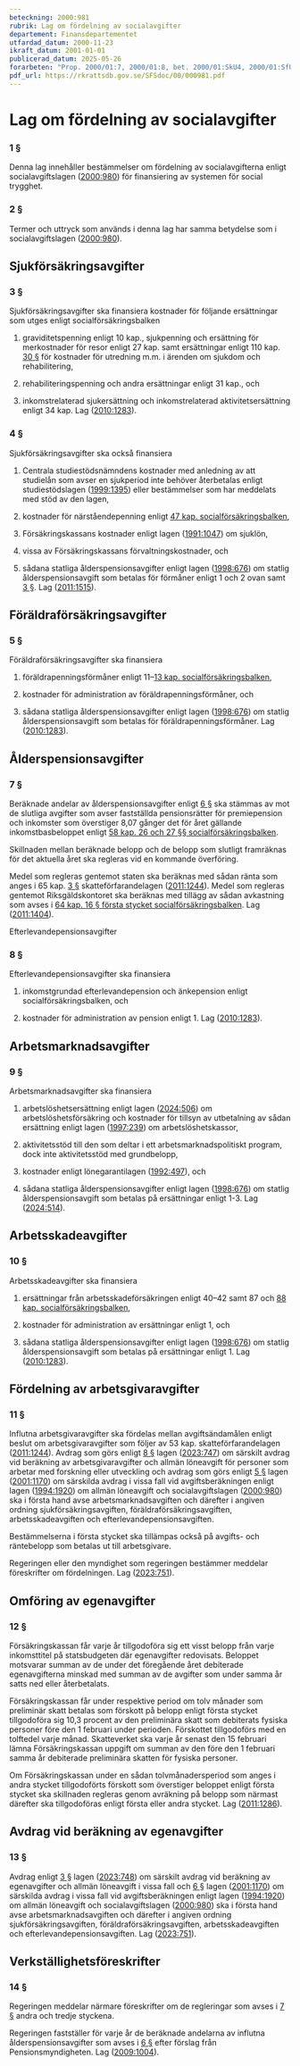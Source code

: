 ```yaml
---
beteckning: 2000:981
rubrik: Lag om fördelning av socialavgifter
departement: Finansdepartementet
utfardad_datum: 2000-11-23
ikraft_datum: 2001-01-01
publicerad_datum: 2025-05-26
forarbeten: "Prop. 2000/01:7, 2000/01:8, bet. 2000/01:SkU4, 2000/01:SfU5, rskr. 2000/01:32"
pdf_url: https://rkrattsdb.gov.se/SFSdoc/00/000981.pdf
---
```


# Lag om fördelning av socialavgifter

### 1 §

Denna lag innehåller bestämmelser om fördelning av socialavgifterna enligt socialavgiftslagen ([2000:980](https://selex.se/eli/sfs/2000/980)) för finansiering av systemen för social trygghet.

### 2 §

Termer och uttryck som används i denna lag har samma betydelse som i socialavgiftslagen ([2000:980](https://selex.se/eli/sfs/2000/980)).

## Sjukförsäkringsavgifter

### 3 §

Sjukförsäkringsavgifter ska finansiera kostnader för följande ersättningar som utges enligt socialförsäkringsbalken

1. graviditetspenning enligt 10 kap., sjukpenning och ersättning för merkostnader för resor enligt 27 kap. samt ersättningar enligt 110 kap. [30 §](#kap110.30) för kostnader för utredning m.m. i ärenden om sjukdom och rehabilitering,

2. rehabiliteringspenning och andra ersättningar enligt 31 kap., och

3. inkomstrelaterad sjukersättning och inkomstrelaterad aktivitetsersättning enligt 34 kap. Lag ([2010:1283](https://selex.se/eli/sfs/2010/1283)).

### 4 §

Sjukförsäkringsavgifter ska också finansiera

1. Centrala studiestödsnämndens kostnader med anledning av att studielån som avser en sjukperiod inte behöver återbetalas enligt studiestödslagen ([1999:1395](https://selex.se/eli/sfs/1999/1395)) eller bestämmelser som har meddelats med stöd av den lagen,

2. kostnader för närståendepenning enligt [47 kap. socialförsäkringsbalken](https://selex.se/eli/sfs/2010/110),

3. Försäkringskassans kostnader enligt lagen ([1991:1047](https://selex.se/eli/sfs/1991/1047)) om sjuklön,

4. vissa av Försäkringskassans förvaltningskostnader, och

5. sådana statliga ålderspensionsavgifter enligt lagen ([1998:676](https://selex.se/eli/sfs/1998/676)) om statlig ålderspensionsavgift som betalas för förmåner enligt 1 och 2 ovan samt [3 §](#3). Lag ([2011:1515](https://selex.se/eli/sfs/2011/1515)).

## Föräldraförsäkringsavgifter

### 5 §

Föräldraförsäkringsavgifter ska finansiera

1. föräldrapenningsförmåner enligt 11–[13 kap. socialförsäkringsbalken](https://selex.se/eli/sfs/2010/110),

2. kostnader för administration av föräldrapenningsförmåner, och

3. sådana statliga ålderspensionsavgifter enligt lagen ([1998:676](https://selex.se/eli/sfs/1998/676)) om statlig ålderspensionsavgift som betalas för föräldrapenningsförmåner. Lag ([2010:1283](https://selex.se/eli/sfs/2010/1283)).

## Ålderspensionsavgifter

### 7 §

Beräknade andelar av ålderspensionsavgifter enligt [6 §](#6) ska stämmas av mot de slutliga avgifter som avser fastställda pensionsrätter för premiepension och inkomster som överstiger 8,07 gånger det för året gällande inkomstbasbeloppet enligt [58 kap. 26 och 27 §§ socialförsäkringsbalken](https://selex.se/eli/sfs/2010/110#kap58.26).

Skillnaden mellan beräknade belopp och de belopp som slutligt framräknas för det aktuella året ska regleras vid en kommande överföring.

Medel som regleras gentemot staten ska beräknas med sådan ränta som anges i 65 kap. [3 §](#kap65.3) skatteförfarandelagen ([2011:1244](https://selex.se/eli/sfs/2011/1244)). Medel som regleras gentemot Riksgäldskontoret ska beräknas med tillägg av sådan avkastning som avses i [64 kap. 16 § första stycket socialförsäkringsbalken](https://selex.se/eli/sfs/2010/110#kap64.16). Lag ([2011:1404](https://selex.se/eli/sfs/2011/1404)).

Efterlevandepensionsavgifter

### 8 §

Efterlevandepensionsavgifter ska finansiera

1. inkomstgrundad efterlevandepension och änkepension enligt socialförsäkringsbalken, och

2. kostnader för administration av pension enligt 1. Lag ([2010:1283](https://selex.se/eli/sfs/2010/1283)).

## Arbetsmarknadsavgifter

### 9 §

Arbetsmarknadsavgifter ska finansiera

1. arbetslöshetsersättning enligt lagen ([2024:506](https://selex.se/eli/sfs/2024/506)) om arbetslöshetsförsäkring och kostnader för tillsyn av utbetalning av sådan ersättning enligt lagen ([1997:239](https://selex.se/eli/sfs/1997/239)) om arbetslöshetskassor,

2. aktivitetsstöd till den som deltar i ett arbetsmarknadspolitiskt program, dock inte aktivitetsstöd med grundbelopp,

3. kostnader enligt lönegarantilagen ([1992:497](https://selex.se/eli/sfs/1992/497)), och

4. sådana statliga ålderspensionsavgifter enligt lagen ([1998:676](https://selex.se/eli/sfs/1998/676)) om statlig ålderspensionsavgift som betalas på ersättningar enligt 1-3. Lag ([2024:514](https://selex.se/eli/sfs/2024/514)).

## Arbetsskadeavgifter

### 10 §

Arbetsskadeavgifter ska finansiera

1. ersättningar från arbetsskadeförsäkringen enligt 40–42 samt 87 och [88 kap. socialförsäkringsbalken](https://selex.se/eli/sfs/2010/110),

2. kostnader för administration av ersättningar enligt 1, och

3. sådana statliga ålderspensionsavgifter enligt lagen ([1998:676](https://selex.se/eli/sfs/1998/676)) om statlig ålderspensionsavgift som betalas på ersättningar enligt 1. Lag ([2010:1283](https://selex.se/eli/sfs/2010/1283)).

## Fördelning av arbetsgivaravgifter

### 11 §

Influtna arbetsgivaravgifter ska fördelas mellan avgiftsändamålen enligt beslut om arbetsgivaravgifter som följer av 53 kap. skatteförfarandelagen ([2011:1244](https://selex.se/eli/sfs/2011/1244)). Avdrag som görs enligt [8 §](#8) lagen ([2023:747](https://selex.se/eli/sfs/2023/747)) om särskilt avdrag vid beräkning av arbetsgivaravgifter och allmän löneavgift för personer som arbetar med forskning eller utveckling och avdrag som görs enligt [5 §](#5) lagen ([2001:1170](https://selex.se/eli/sfs/2001/1170)) om särskilda avdrag i vissa fall vid avgiftsberäkningen enligt lagen ([1994:1920](https://selex.se/eli/sfs/1994/1920)) om allmän löneavgift och socialavgiftslagen ([2000:980](https://selex.se/eli/sfs/2000/980)) ska i första hand avse arbetsmarknadsavgiften och därefter i angiven ordning sjukförsäkringsavgiften, föräldraförsäkringsavgiften, arbetsskadeavgiften och efterlevandepensionsavgiften.

Bestämmelserna i första stycket ska tillämpas också på avgifts- och räntebelopp som betalas ut till arbetsgivare.

Regeringen eller den myndighet som regeringen bestämmer meddelar föreskrifter om fördelningen. Lag ([2023:751](https://selex.se/eli/sfs/2023/751)).

## Omföring av egenavgifter

### 12 §

Försäkringskassan får varje år tillgodoföra sig ett visst belopp från varje inkomsttitel på statsbudgeten där egenavgifter redovisats. Beloppet motsvarar summan av de under det föregående året debiterade egenavgifterna minskad med summan av de avgifter som under samma år satts ned eller återbetalats.

Försäkringskassan får under respektive period om tolv månader som preliminär skatt betalas som förskott på belopp enligt första stycket tillgodoföra sig 10,3 procent av den preliminära skatt som debiterats fysiska personer före den 1 februari under perioden. Förskottet tillgodoförs med en tolftedel varje månad. Skatteverket ska varje år senast den 15 februari lämna Försäkringskassan uppgift om summan av den före den 1 februari samma år debiterade preliminära skatten för fysiska personer.

Om Försäkringskassan under en sådan tolvmånadersperiod som anges i andra stycket tillgodoförts förskott som överstiger beloppet enligt första stycket ska skillnaden regleras genom avräkning på belopp som närmast därefter ska tillgodoföras enligt första eller andra stycket. Lag ([2011:1286](https://selex.se/eli/sfs/2011/1286)).

## Avdrag vid beräkning av egenavgifter

### 13 §

Avdrag enligt [3 §](#3) lagen ([2023:748](https://selex.se/eli/sfs/2023/748)) om särskilt avdrag vid beräkning av egenavgifter och allmän löneavgift i vissa fall och [6 §](#6) lagen ([2001:1170](https://selex.se/eli/sfs/2001/1170)) om särskilda avdrag i vissa fall vid avgiftsberäkningen enligt lagen ([1994:1920](https://selex.se/eli/sfs/1994/1920)) om allmän löneavgift och socialavgiftslagen ([2000:980](https://selex.se/eli/sfs/2000/980)) ska i första hand avse arbetsmarknadsavgiften och därefter i angiven ordning sjukförsäkringsavgiften, föräldraförsäkringsavgiften, arbetsskadeavgiften och efterlevandepensionsavgiften. Lag ([2023:751](https://selex.se/eli/sfs/2023/751)).

## Verkställighetsföreskrifter

### 14 §

Regeringen meddelar närmare föreskrifter om de regleringar som avses i [7 §](#7) andra och tredje styckena.

Regeringen fastställer för varje år de beräknade andelarna av influtna ålderspensionsavgifter som avses i [6 §](#6) efter förslag från Pensionsmyndigheten. Lag ([2009:1004](https://selex.se/eli/sfs/2009/1004)).